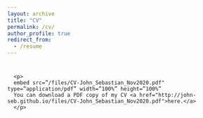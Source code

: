 ```yaml
---
layout: archive
title: "CV"
permalink: /cv/
author_profile: true
redirect_from:
  - /resume
---
```

<body>
      <h1></h1>

      <p>
      embed src=”/files/CV-John_Sebastian_Nov2020.pdf" type=”application/pdf” width=”100%” height=”100%”
      You can download a PDF copy of my CV <a href="http://john-seb.github.io/files/CV-John_Sebastian_Nov2020.pdf">here.</a>
      </p>
   </body>

